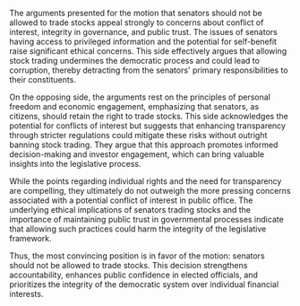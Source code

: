 The arguments presented for the motion that senators should not be allowed to trade stocks appeal strongly to concerns about conflict of interest, integrity in governance, and public trust. The issues of senators having access to privileged information and the potential for self-benefit raise significant ethical concerns. This side effectively argues that allowing stock trading undermines the democratic process and could lead to corruption, thereby detracting from the senators' primary responsibilities to their constituents.

On the opposing side, the arguments rest on the principles of personal freedom and economic engagement, emphasizing that senators, as citizens, should retain the right to trade stocks. This side acknowledges the potential for conflicts of interest but suggests that enhancing transparency through stricter regulations could mitigate these risks without outright banning stock trading. They argue that this approach promotes informed decision-making and investor engagement, which can bring valuable insights into the legislative process.

While the points regarding individual rights and the need for transparency are compelling, they ultimately do not outweigh the more pressing concerns associated with a potential conflict of interest in public office. The underlying ethical implications of senators trading stocks and the importance of maintaining public trust in governmental processes indicate that allowing such practices could harm the integrity of the legislative framework.

Thus, the most convincing position is in favor of the motion: senators should not be allowed to trade stocks. This decision strengthens accountability, enhances public confidence in elected officials, and prioritizes the integrity of the democratic system over individual financial interests.